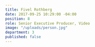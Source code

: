 ```yaml
---
title: Fivel Rothberg
date: 2017-09-25 10:29:00 -04:00
position: 8
role: Senior Executive Producer, Video
image: "/uploads/person.jpg"
department: 3
published: false
---
```

